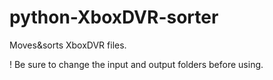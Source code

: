 # python-XboxDVR-sorter
Moves&sorts XboxDVR files.

! Be sure to change the input and output folders before using.
